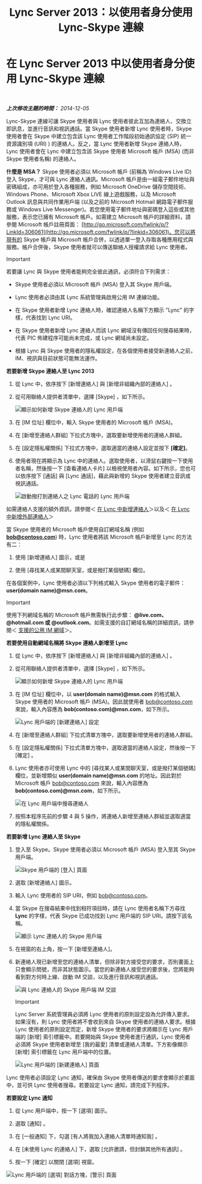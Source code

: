 ﻿---
title: Lync Server 2013：以使用者身分使用 Lync-Skype 連線
TOCTitle: 以使用者身分使用 Lync-Skype 連線
ms:assetid: ad22f731-118c-4349-8790-b1a72941cbdd
ms:mtpsurl: https://technet.microsoft.com/zh-tw/library/Dn440175(v=OCS.15)
ms:contentKeyID: 59602859
ms.date: 08/10/2015
mtps_version: v=OCS.15
ms.translationtype: HT
---

# 在 Lync Server 2013 中以使用者身分使用 Lync-Skype 連線

 

_**上次修改主題的時間：** 2014-12-05_

Lync-Skype 連線可讓 Skype 使用者與 Lync 使用者彼此互加為連絡人、交換立即訊息，並進行音訊和視訊通話。當 Skype 使用者新增 Lync 使用者時，Skype 使用者會在 Skype 中建立包含該 Lync 使用者工作階段初始通訊協定 (SIP) 統一資源識別項 (URI) ) 的連絡人。反之，當 Lync 使用者新增 Skype 連絡人時，Lync 使用者會在 Lync 中建立包含該 Skype 使用者 Microsoft 帳戶 (MSA) (而非 Skype 使用者名稱) 的連絡人。

**什麼是 MSA？** Skype 使用者必須以 Microsoft 帳戶 (前稱為 Windows Live ID) 登入 Skype，才可與 Lync 連絡人通訊。Microsoft 帳戶是由一組電子郵件地址與密碼組成，亦可用於登入各種服務，例如 Microsoft OneDrive 儲存空間技術、Windows Phone、Microsoft Xbox LIVE 線上遊戲服務，以及 Microsoft Outlook 訊息與共同作業用戶端 (以及之前的 Microsoft Hotmail 網路電子郵件服務或 Windows Live Messenger)。若您使用電子郵件地址與密碼登入這些或其他服務，表示您已擁有 Microsoft 帳戶。如需建立 Microsoft 帳戶的詳細資料，請參閱 Microsoft 帳戶註冊頁面： [http://go.microsoft.com/fwlink/p/?LinkId=306061](http://go.microsoft.com/fwlink/p/?linkid=306061)。您可以將現有的 Skype 帳戶與 Microsoft 帳戶合併，以透過單一登入存取各種應用程式與服務。帳戶合併後，Skype 使用者就可以傳送聯絡人授權請求給 Lync 使用者。

> [!IMPORTANT]  
> 若要讓 Lync 與 Skype 使用者能夠完全彼此通訊，必須符合下列需求：
> <ul>
> <li><p>Skype 使用者必須以 Microsoft 帳戶 (MSA) 登入其 Skype 用戶端。</p></li>
> <li><p>Lync 使用者必須由其 Lync 系統管理員啟用公用 IM 連線功能。</p></li>
> <li><p>在 Skype 使用者新增 Lync 連絡人時，確認連絡人名稱下方顯示 &quot;Lync&quot; 的字樣，代表找到 Lync URI。</p></li>
> <li><p>在 Skype 使用者新增 Lync 連絡人而該 Lync 網域沒有傳回任何搜尋結果時，代表 PIC 佈建程序可能尚未完成，或 Lync 網域尚未設定。</p></li>
> <li><p>根據 Lync 與 Skype 使用者的隱私權設定，在各個使用者接受新連絡人之前，IM、視訊與目前狀態可能無法運作。</p></li>
> </ul>

**若要新增 Skype 連絡人至 Lync 2013**

1.  從 Lync 中，依序按下 \[新增連絡人\] 與 \[新增非組織內部的連絡人\] 。

2.  從可用聯絡人提供者清單中，選擇 \[Skype\] ，如下所示。
    
    ![顯示如何新增 Skype 連絡人的 Lync 用戶端](images/Dn440175.ac4e2f21-c1d9-47d8-b99e-d49fe4eb36d7(OCS.15).jpg "顯示如何新增 Skype 連絡人的 Lync 用戶端")

3.  在 \[IM 位址\] 欄位中，輸入 Skype 使用者的 Microsoft 帳戶 (MSA)。

4.  在 \[新增至連絡人群組\] 下拉式方塊中，選取要新增使用者的連絡人群組。

5.  在 \[設定隱私權關係\] 下拉式方塊中，選取適當的連絡人設定並按下 **\[確定\]**。

6.  使用者現在將顯示為 Lync 中的連絡人。選取使用者，以滑鼠右鍵按一下使用者名稱，然後按一下 \[查看連絡人卡片\] 以檢視使用者內容。如下所示，您也可以依序按下 \[通話\] 與 \[Lync 通話\]，藉此與新增的 Skype 使用者建立音訊或視訊通話。
    
    ![啟動撥打到連絡人之 Lync 電話的 Lync 用戶端](images/Dn440175.cd7cb21a-87f7-4bfa-b30c-980d4098d226(OCS.15).jpg "啟動撥打到連絡人之 Lync 電話的 Lync 用戶端")

如需連絡人支援的額外資訊，請參閱＜ [在 Lync 中新增連絡人](http://office.microsoft.com/zh-tw/office365-lync-online-help/add-a-contact-in-lync-ha102828922.aspx)＞以及＜ [在 Lync 中新增外部連絡人](http://office.microsoft.com/zh-tw/office365-lync-online-help/add-an-external-contact-in-lync-ha104038998.aspx?ctt=5%26origin=ha102828922)＞

當 Skype 使用者的 Microsoft 帳戶使用自訂網域名稱 (例如 **bob@contoso.com**) 時，Lync 使用者將該 Microsoft 帳戶新增至 Lync 的方法有二：

1.  使用 \[新增連絡人\] 圖示，或是

2.  使用 \[尋找某人或某間聊天室，或是撥打某個號碼\] 欄位。

在各個案例中，Lync 使用者必須以下列格式輸入 Skype 使用者的電子郵件： **user(domain name)@msn.com**。

> [!IMPORTANT]  
> 使用下列網域名稱的 Microsoft 帳戶無需執行此步驟： <strong>@live.com、@hotmail.com 或 @outlook.com</strong>。如需支援的自訂網域名稱的詳細資訊，請參閱＜ <a href="http://support.microsoft.com/kb/897567">支援的公用 IM 網域</a>＞。



**若要使用自動網域名稱將 Skype 連絡人新增至 Lync**

1.  從 Lync 中，依序按下 \[新增連絡人\] 與 \[新增非組織內部的連絡人\] 。

2.  從可用聯絡人提供者清單中，選擇 \[Skype\] ，如下所示。
    
    ![顯示如何新增 Skype 連絡人的 Lync 用戶端](images/Dn440175.ac4e2f21-c1d9-47d8-b99e-d49fe4eb36d7(OCS.15).jpg "顯示如何新增 Skype 連絡人的 Lync 用戶端")

3.  在 \[IM 位址\] 欄位中，以 **user(domain name)@msn.com** 的格式輸入 Skype 使用者的 Microsoft 帳戶 (MSA)。因此就使用者 bob@contoso.com 來說，輸入內容應為 **bob(contoso.com)@msn.com**，如下所示。
    
    ![Lync 用戶端的 \[新建連絡人\] 設定](images/Dn440175.422e69b5-2c0c-4260-858f-f10309af772f(OCS.15).jpg "Lync 用戶端的 [新建連絡人] 設定")

4.  在 \[新增至連絡人群組\] 下拉式清單方塊中，選取要新增使用者的連絡人群組。

5.  在 \[設定隱私權關係\] 下拉式清單方塊中，選取適當的連絡人設定，然後按一下 \[確定\] 。

6.  Lync 使用者亦可使用 Lync 中的 \[尋找某人或某間聊天室，或是撥打某個號碼\] 欄位，並新增類似 **user(domain name)@msn.com** 的地址。因此對於 Microsoft 帳戶 bob@contoso.com 來說，輸入內容應為 **bob(contoso.com)@msn.com**，如下所示。
    
    ![在 Lync 用戶端中搜尋連絡人](images/Dn440175.69787db8-f9b9-49e5-b197-b90b10393301(OCS.15).jpg "在 Lync 用戶端中搜尋連絡人")

7.  按照本程序先前的步驟 4 與 5 操作，將連絡人新增至連絡人群組並選取適當的隱私權關係。

**若要新增 Lync 連絡人至 Skype**

1.  登入至 Skype。Skype 使用者必須以 Microsoft 帳戶 (MSA) 登入至其 Skype 用戶端。
    
    ![Skype 用戶端的 \[登入\] 頁面](images/Dn440175.b4fd7c5a-be35-4205-80c7-872863b7a91d(OCS.15).jpg "Skype 用戶端的 [登入] 頁面")

2.  選取 \[新增連絡人\] 圖示。

3.  輸入 Lync 使用者的 SIP URI，例如 bob@contoso.com。

4.  當 Skype 在搜尋結果中找到相符項目時，請在 Lync 使用者名稱下方尋找 **Lync** 的字樣，代表 Skype 已成功找到 Lync 用戶端的 SIP URI。請按下該名稱。
    
    ![顯示 Lync 連絡人的 Skype 用戶端](images/Dn440175.4e690a72-1a54-4442-89cf-0fb45ac5f56a(OCS.15).jpg "顯示 Lync 連絡人的 Skype 用戶端")

5.  在視窗的右上角，按一下 \[新增至連絡人\]。

6.  新連絡人現已新增至您的連絡人清單，但除非對方接受您的要求，否則畫面上只會顯示問號，而非其狀態圖示。當您的新連絡人接受您的要求後，您將能夠看到對方何時上線、啟動 IM 交談，以及進行音訊和視訊通話。
    
    ![與 Lync 連絡人的 Skype 用戶端 IM 交談](images/Dn440175.86ca6f81-4db9-45ba-8511-1f7541aaf066(OCS.15).jpg "與 Lync 連絡人的 Skype 用戶端 IM 交談")
    
    > [!IMPORTANT]  
    > Lync Server 系統管理員必須將 Lync 使用者的原則設定設為允許傳入要求。如果沒有，則 Lync 使用者將不會收到來自 Skype 使用者的連絡人要求。根據 Lync 使用者的原則設定而定，新增 Skype 使用者的要求將顯示在 Lync 用戶端的 [新增] 索引標籤中。若要開始與 Skype 使用者進行通訊，Lync 使用者必須將 Skype 使用者新增至 [我的最愛] 清單或連絡人清單。下方影像顯示 [新增] 索引標籤在 Lync 用戶端中的位置。
    
    
    ![Lync 用戶端的 \[新建連絡人\] 頁面](images/Dn440175.b1cf8570-1401-47d9-ab14-b04f0d7e8a7a(OCS.15).jpg "Lync 用戶端的 [新建連絡人] 頁面")

Lync 使用者必須設定 Lync 通知，確保由 Skype 使用者傳送的要求會顯示於畫面中，並可供 Lync 使用者搜尋。若要設定 Lync 通知，請完成下列程序。

**若要設定 Lync 通知**

1.  從 Lync 用戶端中，按一下 \[選項\] 圖示。

2.  選取 \[通知\] 。

3.  在 \[一般通知\] 下，勾選 \[有人將我加入連絡人清單時通知我\] 。

4.  在 \[未使用 Lync 的連絡人\] 下，選取 \[允許邀請，但封鎖其他所有通訊\] 。

5.  按一下 \[確定\] 以關閉 \[選項\] 視窗。

![Lync 用戶端的 \[選項\] 對話方塊，\[警示\] 頁面](images/Dn440175.b36ed67f-f394-4f66-b60a-b74793001bfc(OCS.15).jpg "Lync 用戶端的 [選項] 對話方塊，[警示] 頁面")

